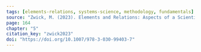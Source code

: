 ```yaml
---
tags: [elements-relations, systems-science, methodology, fundamentals]
source: "Zwick, M. (2023). Elements and Relations: Aspects of a Scientific Metaphysics (Vol. 35). Springer International Publishing."
page: 164
chapter: "5"
citation_key: "zwick2023"
doi: "https://doi.org/10.1007/978-3-030-99403-7"
---
```


